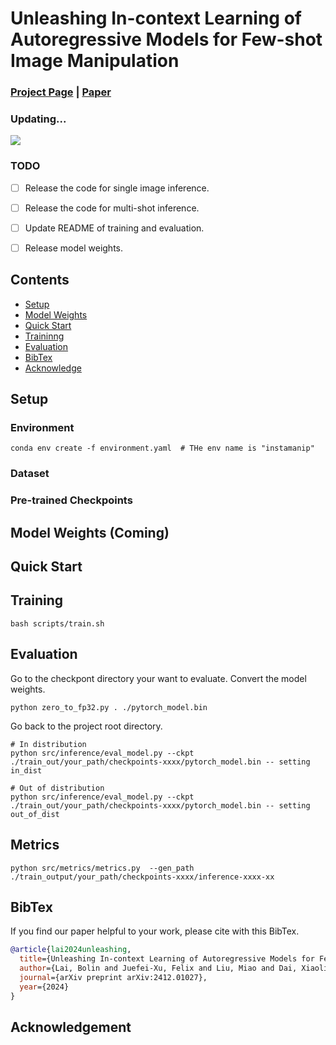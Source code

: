 # Unleashing In-context Learning of Autoregressive Models for Few-shot Image Manipulation

### [Project Page](https://bolinlai.github.io/) | [Paper](https://drive.google.com/file/d/1JF4sUdfFAh9ujMQ-P30eTFvejUTxkA5D/view?usp=drive_link)

### Updating...

<img src="https://bolinlai.github.io/projects/InstaManip/figures/teaser.png"/>

### TODO

- [ ] Release the code for single image inference.
- [ ] Release the code for multi-shot inference.
- [ ] Update README of training and evaluation.
- [ ] Release model weights.


## Contents

- [Setup](#setup)
- [Model Weights](#model-weights)
- [Quick Start](#quick-start)
- [Traininng](#training)
- [Evaluation](#evaluation)
- [BibTex](#bibtex)
- [Acknowledge](#acknowledgement)


## Setup

### Environment

```shell
conda env create -f environment.yaml  # THe env name is "instamanip"
```

### Dataset

### Pre-trained Checkpoints


## Model Weights (Coming)


## Quick Start


## Training

```shell
bash scripts/train.sh
```


## Evaluation

Go to the checkpont directory your want to evaluate.
 Convert the model weights.
```shell
python zero_to_fp32.py . ./pytorch_model.bin
```

Go back to the project root directory.

```shell
# In distribution
python src/inference/eval_model.py --ckpt ./train_out/your_path/checkpoints-xxxx/pytorch_model.bin -- setting in_dist

# Out of distribution
python src/inference/eval_model.py --ckpt ./train_out/your_path/checkpoints-xxxx/pytorch_model.bin -- setting out_of_dist
```


## Metrics

```shell
python src/metrics/metrics.py  --gen_path ./train_output/your_path/checkpoints-xxxx/inference-xxxx-xx
```


## BibTex

If you find our paper helpful to your work, please cite with this BibTex.

```BibTex
@article{lai2024unleashing,
  title={Unleashing In-context Learning of Autoregressive Models for Few-shot Image Manipulation},
  author={Lai, Bolin and Juefei-Xu, Felix and Liu, Miao and Dai, Xiaoliang and Mehta, Nikhil and Zhu, Chenguang and Huang, Zeyi and Rehg, James M and Lee, Sangmin and Zhang, Ning and others},
  journal={arXiv preprint arXiv:2412.01027},
  year={2024}
}
```


## Acknowledgement

